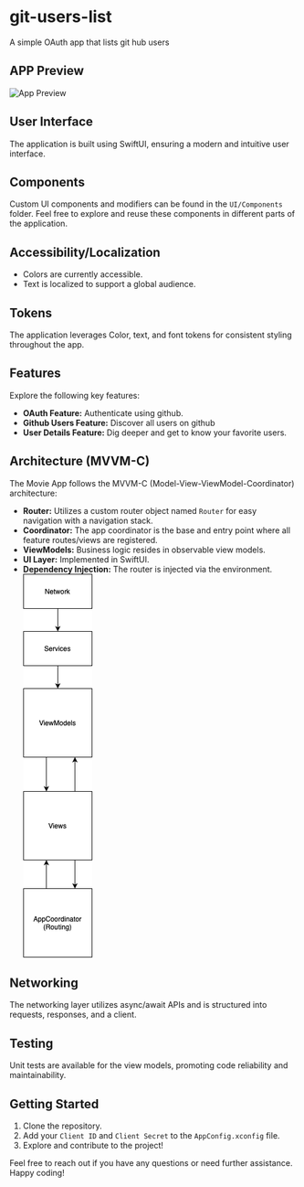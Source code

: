 # git-users-list
 
A simple OAuth app that lists git hub users

## APP Preview

![App Preview](/app.gif)
## User Interface

The application is built using SwiftUI, ensuring a modern and intuitive user interface.

## Components

Custom UI components and modifiers can be found in the `UI/Components` folder. Feel free to explore and reuse these components in different parts of the application.

## Accessibility/Localization

- Colors are currently accessible.
- Text is localized to support a global audience.

## Tokens

The application leverages Color, text, and font tokens for consistent styling throughout the app.

## Features

Explore the following key features:

- **OAuth Feature:** Authenticate using github.
- **Github Users Feature:** Discover all users on github
- **User Details Feature:** Dig deeper and get to know your favorite users.

## Architecture (MVVM-C)

The Movie App follows the MVVM-C (Model-View-ViewModel-Coordinator) architecture:

- **Router:** Utilizes a custom router object named `Router` for easy navigation with a navigation stack.
- **Coordinator:** The app coordinator is the base and entry point where all feature routes/views are registered.
- **ViewModels:** Business logic resides in observable view models.
- **UI Layer:** Implemented in SwiftUI.
- **Dependency Injection:** The router is injected via the environment.
![DataFlow](/DataFlow.drawio.png)

## Networking

The networking layer utilizes async/await APIs and is structured into requests, responses, and a client.

## Testing

Unit tests are available for the view models, promoting code reliability and maintainability.

## Getting Started

1. Clone the repository.
2. Add your `Client ID` and `Client Secret` to the `AppConfig.xconfig` file.
3. Explore and contribute to the project!

Feel free to reach out if you have any questions or need further assistance. Happy coding!
